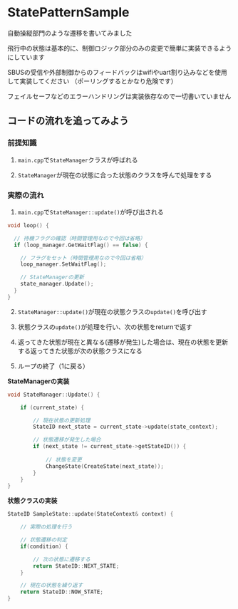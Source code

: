 # StatePatternSample

自動操縦部門のような遷移を書いてみました

飛行中の状態は基本的に、制御ロジック部分のみの変更で簡単に実装できるようにしています

SBUSの受信や外部制御からのフィードバックはwifiやuart割り込みなどを使用して実装してください
（ポーリングするとかなり危険です）

フェイルセーフなどのエラーハンドリングは実装依存なので一切書いていません


## コードの流れを追ってみよう

### 前提知識

1. `main.cpp`で`StateManager`クラスが呼ばれる

2. `StateManager`が現在の状態に合った状態のクラスを呼んで処理をする



### 実際の流れ

1. `main.cpp`で`StateManager::update()`が呼び出される


```cpp
void loop() {

  // 待機フラグの確認（時間管理用なので今回は省略）
  if (loop_manager.GetWaitFlag() == false) {

    // フラグをセット（時間管理用なので今回は省略）
    loop_manager.SetWaitFlag();

    // StateManagerの更新
    state_manager.Update();
  }
}
```

2. `StateManager::update()`が現在の状態クラスの`update()`を呼び出す

3. 状態クラスの`update()`が処理を行い、次の状態をreturnで返す

4. 返ってきた状態が現在と異なる(遷移が発生)した場合は、現在の状態を更新する返ってきた状態が次の状態クラスになる

5. ループの終了（1に戻る）

**StateManagerの実装**
```cpp
void StateManager::Update() {

    if (current_state) {

        // 現在状態の更新処理
        StateID next_state = current_state->update(state_context);

        // 状態遷移が発生した場合
        if (next_state != current_state->getStateID()) {
            
            // 状態を変更
            ChangeState(CreateState(next_state));
        }
    }
}
```

**状態クラスの実装**
```cpp
StateID SampleState::update(StateContext& context) {

    // 実際の処理を行う

    // 状態遷移の判定
    if(condition) {

        // 次の状態に遷移する
        return StateID::NEXT_STATE;
    }

    // 現在の状態を繰り返す
    return StateID::NOW_STATE;
}
```
